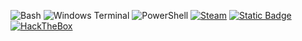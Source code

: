 ![Bash](https://img.shields.io/badge/Bash-ffffff?logo=gnubash&style=plastic&color=ffffff&logoColor=060606) ![Windows Terminal](https://img.shields.io/badge/Windows%20Terminal-%234D4D4D.svg?style=plastic&logo=windows-terminal&logoColor=white) ![PowerShell](https://img.shields.io/badge/PowerShell-%235391FE.svg?style=plastic&logo=powershell&logoColor=white) [![Steam](https://img.shields.io/badge/steam-%23000000.svg?style=plastic&logo=steam&logoColor=white)](https://steamcommunity.com/profiles/76561198017199180) [![Static Badge](https://img.shields.io/badge/Liquipedia-black?style=plastic&logo=data%3Aimage%2Fpng%3Bbase64%2CiVBORw0KGgoAAAANSUhEUgAAAHEAAABQCAMAAAAZUGpxAAAAZlBMVEUAAAAFK0wFK0wFK0wFK0wFK0wFK0wFK0wFK0wEK0wFK0wFK0wFK0wFK0wFK0wFK0w0U25yiJqClaZje4%2F%2F%2F%2F%2BSorEFK0wkRmLBytIFK0zg5env8vSxvcdTbYQVOFdEYHnQ192hsLyMEYtHAAAAGnRSTlMAIECAcBCfv%2F%2F%2FMGCv749Q%2F%2F%2F%2F%2F%2F%2F%2F3%2F%2F%2Fz%2BmN%2Bn8AAASbSURBVHgBtZndYrI6EEVDorJFIwgBIiiR93%2FJ03x1qgxg4TSum%2F7qMjvDZFARlkhKpdRmKz6NlBu1i2MQ8cdMkVTqKdr%2FgOQjusNRk4gDKcKzjck1ATYiPCfs54H643JS9QXbGr3%2FlHF7OOKbnXgFQY1cl53zvADUZ42k848%2Fmy9KVOKFI0IZuc5TGw8wuDYCGkn3rH7YsVFcEMyYfu9d2eT0nCi%2BhA0zymDGw7fOfFH%2FKFtjLC5iQIxAxgsKr%2FPYH2PpK%2BfImmooY4WrIW4vtVOMnkYhjHGHwhBN96ydDJIXmA5jTAFriPKxDDgDbMcvLkytanR3QzhS3gHBSQMZd%2FBKlitqaMFJAhlT7FG3pOxpkYDgRAGMdBAha4f1Ckzsowxl3OFV2fo%2BgFsPHBafyjiJtbG%2BKu9A1%2FsaqgSjmjXGzw5dAaiOh%2B1vsXollU%2F%2F7zsLPr1sAOCdUf6cP4BWYye%2FzqhiiRvLNdHI%2B3pa6Y1yOHtBp7%2FEOlYWwGYgzIwxeTflRHK4ACt2V9MV0XNlHD02SOGx0%2B2Uk%2FJeoGTtC%2FlAmQO4qM1BHQE4Kq2mAPaLQPouVjqLB9xveFDT8h%2FOZUo9Vz4RgEcD5zR97ty5vJshC41QL5KDindKSRn5XQIcQNfkPO1iI6HJJ2O8EFeozbXmtTqmqfuVRtrJEzzdOS9cBk%2Fn54C%2BN79RoL4aT73IR%2BW6vVBjKOy%2F8rDWLKTpgIL6%2FRIQD8droC5bs4Yc38p%2BaawX3x4H%2Fwzc%2BjXSMs%2FvNCwsARPzEVZKKd%2BFxTo9AwLImpXKEouMsRAak4uvVwoX5oqdSNBNdV305iO54iA2cO31nIFpaYmhc8VWqMfxYMsiA0iM%2FN1iVuXKQxXx65M3tsydqwE079by%2F3NFREZO%2B7ZEVuXKjw5KdQ3OrqhXnqk33lYbz6vqlQmFRLfaWC%2BrV7BZjk5jjetK4xnXJX0AF3WML3igT9FzinKjbNpfzovMzNKAvwGZyFTJZDjT%2BP5iPX2e31wNvD%2F7e6A0bV%2B4unPFqOfneLaXGU4Y4P%2FXfGFntRb77tzhQcdrPcOgUBg0AgzJjC3ocJ8CewCVkkkkN9XomLmDTVFjIg12bjgA1Xy42R76J7KU7uJHuSIVC1cJALtEHJHPGVElg0d336vse%2Fo7j3WsPAGvxp2vZDUXaw9NQlI642k7ZylXFuuYaKfxoHrc6Sm4aWMNNdqWnqq4LqkN8FjHpCqO49OGXv6s8Q5%2B9%2FD8V9tQq6NY15DOGPPxE22Bll0eFOsa5Izxho3gXHBuWKlSrAGMDlJwYnQo7PBypFhDGA8TxjIDsp4yJXQQY47ThNG2HYAuP4PdSgUwXlEJjoY1Fl4BfggHMJpuFGsEzEw5OogxHy0yRW3Ls8NYiSDGtuNNR9E5F3qNRMm7zpHZCOAQxmgyVhHxtK46JSKQ0QLReyPpQhmNw25sHOlCGi3A31XjusBGU0PyueVPul%2Bndf55S1IBWK8bGfEuVXYqJ1JK%2BlVwY3MtgJMIz9hobZ67jD7GDk%2FyMDZeVLgMhI5VIj6CRuYcXojjk0ql%2BByphkd70UGGWtZ%2FPwsqdpvtgDoAAAAASUVORK5CYII%3D)](https://liquipedia.net/apexlegends/Deinsat) [![HackTheBox](https://img.shields.io/badge/HackTheBox-ffffff?logo=hackthebox&style=plastic&color=1c1919&logoColor=9FEF00)](https://app.hackthebox.com/profile/1555692)
<!-- Proudly created with GPRM ( https://gprm.itsvg.in ) -->
